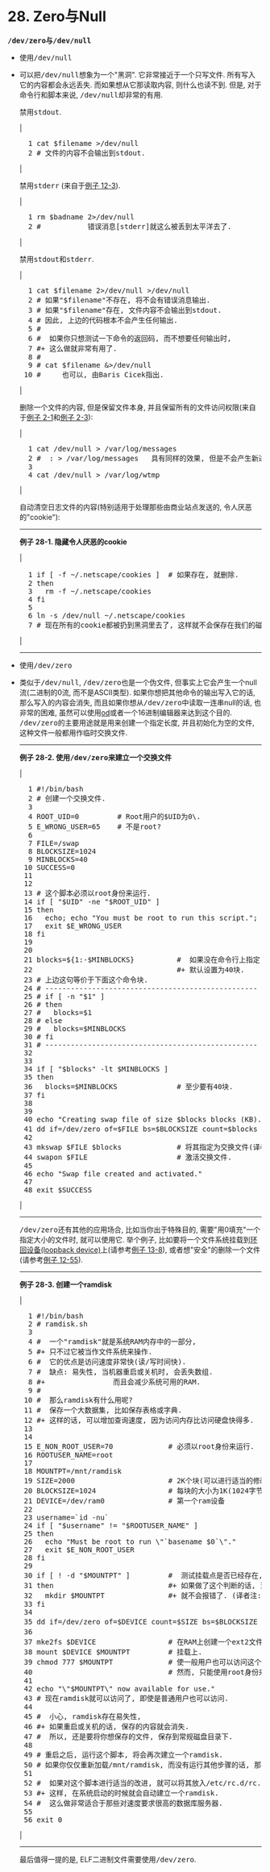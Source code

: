 # 28\. Zero与Null

**<tt class="FILENAME">/dev/zero</tt>与<tt class="FILENAME">/dev/null</tt>**

*   使用<tt class="FILENAME">/dev/null</tt>
*   可以把<tt class="FILENAME">/dev/null</tt>想象为一个<span class="QUOTE">"黑洞"</span>. 它非常接近于一个只写文件. 所有写入它的内容都会永远丢失. 而如果想从它那读取内容, 则什么也读不到. 但是, 对于命令行和脚本来说, <tt class="FILENAME">/dev/null</tt>却非常的有用.

    禁用<tt class="FILENAME">stdout</tt>.

    | 

    <pre class="PROGRAMLISTING">  1 cat $filename >/dev/null
      2 # 文件的内容不会输出到stdout. </pre>

     |

    禁用<tt class="FILENAME">stderr</tt> (来自于[例子 12-3](moreadv.md#EX57)).

    | 

    <pre class="PROGRAMLISTING">  1 rm $badname 2>/dev/null
      2 #           错误消息[stderr]就这么被丢到太平洋去了. </pre>

     |

    禁用<tt class="FILENAME">stdout</tt>和<tt class="FILENAME">stderr</tt>.

    | 

    <pre class="PROGRAMLISTING">  1 cat $filename 2>/dev/null >/dev/null
      2 # 如果"$filename"不存在, 将不会有错误消息输出. 
      3 # 如果"$filename"存在, 文件内容不会输出到stdout. 
      4 # 因此, 上边的代码根本不会产生任何输出. 
      5 #
      6 #  如果你只想测试一下命令的返回码, 而不想要任何输出时, 
      7 #+ 这么做就非常有用了. 
      8 #
      9 # cat $filename &>/dev/null
     10 #     也可以, 由Baris Cicek指出. </pre>

     |

    删除一个文件的内容, 但是保留文件本身, 并且保留所有的文件访问权限(来自于[例子 2-1](sha-bang.md#EX1)和[例子 2-3](sha-bang.md#EX2)):

    | 

    <pre class="PROGRAMLISTING">  1 cat /dev/null > /var/log/messages
      2 #  : > /var/log/messages   具有同样的效果, 但是不会产生新进程.(译者注: 因为是内建的)
      3 
      4 cat /dev/null > /var/log/wtmp</pre>

     |

    自动清空日志文件的内容(特别适用于处理那些由商业站点发送的, 令人厌恶的<span class="QUOTE">"cookie"</span>):

    * * *

    **例子 28-1\. 隐藏令人厌恶的cookie**

    | 

    <pre class="PROGRAMLISTING">  1 if [ -f ~/.netscape/cookies ]  # 如果存在, 就删除. 
      2 then
      3   rm -f ~/.netscape/cookies
      4 fi
      5 
      6 ln -s /dev/null ~/.netscape/cookies
      7 # 现在所有的cookie都被扔到黑洞里去了, 这样就不会保存在我们的磁盘中了. </pre>

     |

    * * *

*   使用<tt class="FILENAME">/dev/zero</tt>
*   类似于<tt class="FILENAME">/dev/null</tt>, <tt class="FILENAME">/dev/zero</tt>也是一个伪文件, 但事实上它会产生一个null流(二进制的0流, 而不是ASCII类型). 如果你想把其他命令的输出写入它的话, 那么写入的内容会消失, 而且如果你想从<tt class="FILENAME">/dev/zero</tt>中读取一连串null的话, 也非常的困难, 虽然可以使用[od](extmisc.md#ODREF)或者一个16进制编辑器来达到这个目的. <tt class="FILENAME">/dev/zero</tt>的主要用途就是用来创建一个指定长度, 并且初始化为空的文件, 这种文件一般都用作临时交换文件.

    * * *

    **例子 28-2\. 使用<tt class="FILENAME">/dev/zero</tt>来建立一个交换文件**

    | 

    <pre class="PROGRAMLISTING">  1 #!/bin/bash
      2 # 创建一个交换文件. 
      3 
      4 ROOT_UID=0         # Root用户的$UID为0\. 
      5 E_WRONG_USER=65    # 不是root?
      6 
      7 FILE=/swap
      8 BLOCKSIZE=1024
      9 MINBLOCKS=40
     10 SUCCESS=0
     11 
     12 
     13 # 这个脚本必须以root身份来运行. 
     14 if [ "$UID" -ne "$ROOT_UID" ]
     15 then
     16   echo; echo "You must be root to run this script."; echo
     17   exit $E_WRONG_USER
     18 fi  
     19   
     20 
     21 blocks=${1:-$MINBLOCKS}          #  如果没在命令行上指定, 
     22                                  #+ 默认设置为40块. 
     23 # 上边这句等价于下面这个命令块. 
     24 # --------------------------------------------------
     25 # if [ -n "$1" ]
     26 # then
     27 #   blocks=$1
     28 # else
     29 #   blocks=$MINBLOCKS
     30 # fi
     31 # --------------------------------------------------
     32 
     33 
     34 if [ "$blocks" -lt $MINBLOCKS ]
     35 then
     36   blocks=$MINBLOCKS              # 至少要有40块. 
     37 fi  
     38 
     39 
     40 echo "Creating swap file of size $blocks blocks (KB)."
     41 dd if=/dev/zero of=$FILE bs=$BLOCKSIZE count=$blocks  # 用零填充文件. 
     42 
     43 mkswap $FILE $blocks             # 将其指定为交换文件(译者注: 或称为交换分区). 
     44 swapon $FILE                     # 激活交换文件. 
     45 
     46 echo "Swap file created and activated."
     47 
     48 exit $SUCCESS</pre>

     |

    * * *

    <tt class="FILENAME">/dev/zero</tt>还有其他的应用场合, 比如当你出于特殊目的, 需要<span class="QUOTE">"用0填充"</span>一个指定大小的文件时, 就可以使用它. 举个例子, 比如要将一个文件系统挂载到[环回设备(loopback device)](devref1.md#LOOPBACKREF)上(请参考[例子 13-8](system.md#CREATEFS)), 或者想<span class="QUOTE">"安全"</span>的删除一个文件(请参考[例子 12-55](extmisc.md#BLOTOUT)).

    * * *

    **例子 28-3\. 创建一个ramdisk**

    | 

    <pre class="PROGRAMLISTING">  1 #!/bin/bash
      2 # ramdisk.sh
      3 
      4 #  一个"ramdisk"就是系统RAM内存中的一部分, 
      5 #+ 只不过它被当作文件系统来操作. 
      6 #  它的优点是访问速度非常快(读/写时间快). 
      7 #  缺点: 易失性, 当机器重启或关机时, 会丢失数组. 
      8 #+                而且会减少系统可用的RAM. 
      9 #
     10 #  那么ramdisk有什么用呢? 
     11 #  保存一个大数据集, 比如保存表格或字典. 
     12 #+ 这样的话, 可以增加查询速度, 因为访问内存比访问硬盘快得多. 
     13 
     14 
     15 E_NON_ROOT_USER=70             # 必须以root身份来运行. 
     16 ROOTUSER_NAME=root
     17 
     18 MOUNTPT=/mnt/ramdisk
     19 SIZE=2000                      # 2K个块(可以进行适当的修改)
     20 BLOCKSIZE=1024                 # 每块的大小为1K(1024字节)
     21 DEVICE=/dev/ram0               # 第一个ram设备
     22 
     23 username=`id -nu`
     24 if [ "$username" != "$ROOTUSER_NAME" ]
     25 then
     26   echo "Must be root to run \"`basename $0`\"."
     27   exit $E_NON_ROOT_USER
     28 fi
     29 
     30 if [ ! -d "$MOUNTPT" ]         #  测试挂载点是否已经存在, 
     31 then                           #+ 如果做了这个判断的话, 当脚本运行多次的时候, 
     32   mkdir $MOUNTPT               #+ 就不会报错了. (译者注: 主要是为了避免多次创建目录.)
     33 fi
     34 
     35 dd if=/dev/zero of=$DEVICE count=$SIZE bs=$BLOCKSIZE  # 把RAM设备的内容用0填充. 
     36                                                       # 为什么必须这么做? 
     37 mke2fs $DEVICE                 # 在RAM上创建一个ext2文件系统. 
     38 mount $DEVICE $MOUNTPT         # 挂载上. 
     39 chmod 777 $MOUNTPT             # 使一般用户也可以访问这个ramdisk. 
     40                                # 然而, 只能使用root身份来卸载它. 
     41 
     42 echo "\"$MOUNTPT\" now available for use."
     43 # 现在ramdisk就可以访问了, 即使是普通用户也可以访问. 
     44 
     45 #  小心, ramdisk存在易失性, 
     46 #+ 如果重启或关机的话, 保存的内容就会消失. 
     47 #  所以, 还是要将你想保存的文件, 保存到常规磁盘目录下. 
     48 
     49 # 重启之后, 运行这个脚本, 将会再次建立一个ramdisk. 
     50 # 如果你仅仅重新加载/mnt/ramdisk, 而没有运行其他步骤的话, 那就不会正常工作. 
     51 
     52 #  如果对这个脚本进行适当的改进, 就可以将其放入/etc/rc.d/rc.local中, 
     53 #+ 这样, 在系统启动的时候就会自动建立一个ramdisk. 
     54 #  这么做非常适合于那些对速度要求很高的数据库服务器. 
     55 
     56 exit 0</pre>

     |

    * * *

    最后值得一提的是, ELF二进制文件需要使用<tt class="FILENAME">/dev/zero</tt>.